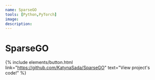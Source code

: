 ```yaml
---
name: SparseGO
tools: [Python,PyTorch]
image:
description:
---
```

# SparseGO

{% include elements/button.html link="https://github.com/KatynaSada/SparseGO" text="View project's code!" %}